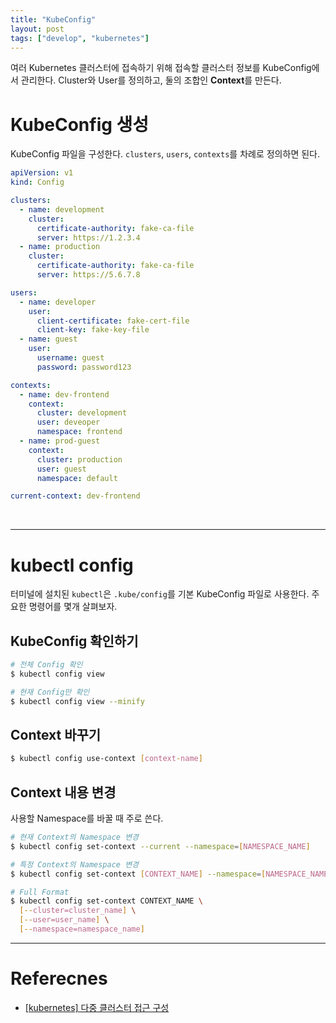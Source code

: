 ```yaml
---
title: "KubeConfig"
layout: post
tags: ["develop", "kubernetes"]
---
```


여러 Kubernetes 클러스터에 접속하기 위해 접속할 클러스터 정보를 KubeConfig에서 관리한다. Cluster와 User를 정의하고, 둘의 조합인 **Context**를 만든다.

# KubeConfig 생성

KubeConfig 파일을 구성한다. `clusters`, `users`, `contexts`를 차례로 정의하면 된다.

```yaml
apiVersion: v1
kind: Config

clusters:
  - name: development
    cluster:
      certificate-authority: fake-ca-file
      server: https://1.2.3.4
  - name: production
    cluster:
      certificate-authority: fake-ca-file
      server: https://5.6.7.8

users:
  - name: developer
    user:
      client-certificate: fake-cert-file
      client-key: fake-key-file
  - name: guest
    user:
      username: guest
      password: password123

contexts:
  - name: dev-frontend
    context:
      cluster: development
      user: deveoper
      namespace: frontend
  - name: prod-guest
    context:
      cluster: production
      user: guest
      namespace: default

current-context: dev-frontend
```

<br/>

<hr/>

# kubectl config

터미널에 설치된 `kubectl`은 `.kube/config`를 기본 KubeConfig 파일로 사용한다. 주요한 명령어를 몇개 살펴보자.

## KubeConfig 확인하기

```bash
# 전체 Config 확인
$ kubectl config view

# 현재 Config만 확인
$ kubectl config view --minify
```

## Context 바꾸기

```bash
$ kubectl config use-context [context-name]
```

## Context 내용 변경

사용할 Namespace를 바꿀 때 주로 쓴다.

```bash
# 현재 Context의 Namespace 변경
$ kubectl config set-context --current --namespace=[NAMESPACE_NAME]

# 특정 Context의 Namespace 변경
$ kubectl config set-context [CONTEXT_NAME] --namespace=[NAMESPACE_NAME]

# Full Format
$ kubectl config set-context CONTEXT_NAME \
  [--cluster=cluster_name] \
  [--user=user_name] \
  [--namespace=namespace_name]
```



<hr/>

# Referecnes

- [[kubernetes] 다중 클러스터 접근 구성](https://kubernetes.io/ko/docs/tasks/access-application-cluster/configure-access-multiple-clusters/)